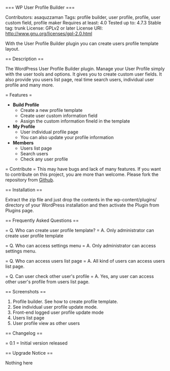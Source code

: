 === WP User Profile Builder ===

Contributors: asaquzzaman
Tags: profile builder, user profile, profile, user custom field, profile maker
Requires at least: 4.0
Tested up to: 4.7.3
Stable tag: trunk
License: GPLv2 or later
License URI: http://www.gnu.org/licenses/gpl-2.0.html

With the User Profile Builder plugin you can create users profile template layout. 

== Description ==

The WordPress User Profile Builder plugin. Manage your User Profile simply with the user tools and options. It gives you to create custom user fields. It also provide you users list page, real time search users, individual user profile and many more. 

= Features =

 * **Build Profile**
   * Create a new profile template
   * Create user custom information field
   * Assign the custom information fineld in the template
 * **My Profile**
   * User individual profile page
   * You can also update your profile information
 * **Members**
   * Users list page
   * Search users
   * Check any user profile

= Contribute =
This may have bugs and lack of many features. If you want to contribute on this project, you are more than welcome. Please fork the repository from [Github](https://github.com/asaquzzaman/wp-user-profile-builder).

== Installation ==

Extract the zip file and just drop the contents in the wp-content/plugins/ directory of your WordPress installation and then activate the Plugin from Plugins page.

== Frequently Asked Questions ==

= Q. Who can create user profile template? =
A. Only administrator can create user profile template

= Q. Who can access settings menu =
A. Only administrator can access settings menu.

= Q. Who can access users list page =
A. All kind of users can access users list page.

= Q. Can user check other user's profile =
A. Yes, any user can access other user's profile from users list page.

== Screenshots ==

1. Profile builder. See how to create profile template.
2. See individual user profile update mode.
3. Front-end logged user profile update mode
4. Users list page
5. User profile view as other users

== Changelog ==

= 0.1 =
Initial version released


== Upgrade Notice ==

Nothing here